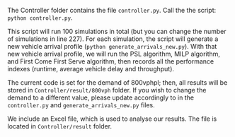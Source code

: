 The Controller folder contains the file ```controller.py```. Call the the script: ```python controller.py```.

This script will run 100 simulations in total (but you can change the number of simulations in line 227). For each simulation, the script will generate a new vehicle arrival profile (```python generate_arrivals_new.py```). With that new vehicle arrival profile, we will run the PSL algorithm, MILP algorithm, and First Come First Serve algorithm, then records all the performance indexes (runtime, average vehicle delay and throughput).

The current code is set for the demand of 800vphpl; then, all results will be stored in ```Controller/result/800vph``` folder. If you wish to change the demand to a different value, please update accordingly to in the ```controller.py``` and ```generate_arrivals_new.py``` files.

We include an Excel file, which is used to analyse our results. The file is located in ```Controller/result``` folder.
